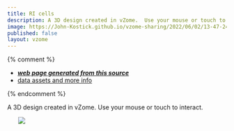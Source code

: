 ```yaml
---
title: RI cells
description: A 3D design created in vZome.  Use your mouse or touch to interact.
image: https://John-Kostick.github.io/vzome-sharing/2022/06/02/13-47-24-RI-cells/RI-cells.png
published: false
layout: vzome
---
```


{% comment %}
 - [***web page generated from this source***](<https://John-Kostick.github.io/vzome-sharing/2022/06/02/RI-cells-13-47-24.html>)
 - [data assets and more info](<https://github.com/John-Kostick/vzome-sharing/tree/main/2022/06/02/13-47-24-RI-cells/>)
 
{% endcomment %}

A 3D design created in vZome.  Use your mouse or touch to interact.

<vzome-viewer style="width: 87%; height: 60vh; margin: 5%"
       src="https://John-Kostick.github.io/vzome-sharing/2022/06/02/13-47-24-RI-cells/RI-cells.vZome" >
  <img src="https://John-Kostick.github.io/vzome-sharing/2022/06/02/13-47-24-RI-cells/RI-cells.png" />
</vzome-viewer>
